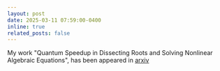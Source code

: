 ```yaml
---
layout: post
date: 2025-03-11 07:59:00-0400
inline: true
related_posts: false
---
```


My work "Quantum Speedup in Dissecting Roots and Solving Nonlinear Algebraic Equations", has been appeared in [arxiv](https://arxiv.org/pdf/2503.06609) 
    